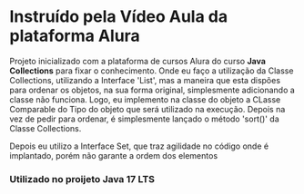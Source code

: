 <h1>Instruído pela Vídeo Aula da plataforma Alura</h1>

<p>Projeto inicializado com a plataforma de cursos Alura do curso <b>Java Collections</b> para fixar o conhecimento. Onde eu faço a utilização da Classe Collections, utilizando a Interface 'List', mas a maneira que esta dispões para ordenar os objetos, na sua forma original, 
simplesmente adicionando a classe não funciona. Logo, eu implemento na classe do objeto a CLasse Comparable do Tipo do objeto que será utilizado na execução. Depois na vez de pedir para ordenar, é simplesmente 
lançado o método 'sort()' da Classe Collections.</p>
<p>Depois eu utilizo a Interface Set, que traz agilidade no código onde é implantado, porém não garante a ordem dos elementos</p>

<h3>Utilizado no proijeto Java 17 LTS</h3>
